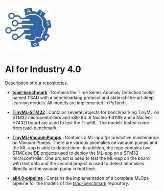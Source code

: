 <img width=154 src="https://github.com/AII4-0/.github/blob/main/profile/images/logo.png" alt="AII4.0"/>

# AI for Industry 4.0

Description of our repositories.

- **[tsad-benchmark](https://github.com/AII4-0/tsad-benchmark)** : Contains the Time Series Anomaly Detection toolkit named TSAD with a benchmarking protocol and state-of-the-art deep learning models. All models are implemented in PyTorch.

- **[TinyML-STM32](https://github.com/AII4-0/TinyML-STM32)** : Contains several projects for benchmarking TinyML on STM32 microcontrollers and x86-64. A Nucleo-F411RE and a Nucleo-H743ZI board are used to test the TinyML. The models tested come from [tsad-benchmark](https://github.com/AII4-0/tsad-benchmark).

- **[TinyML-VacuumPumps](https://github.com/AII4-0/TinyML-VacuumPumps)** : Contains a ML-app fpr predictive maintenance on Vacuum Pumps. There are various anomalies on vacuum pumps and the ML-app is able to detect them. In addition, the repo contains two STMCubeIDE projects used to deploy the ML-app on a STM32 microcontroller. One project is used to test the ML-app on the board with test data and the second project is used to detect anomalies directly on the vacuum pump in real time.

- **[aii4.0-pipeline](https://github.com/AII4-0/aii4.0-pipeline)** : Contains the implementation of a complete MLOps pipeline for the models of the [tsad-benchmark](https://github.com/AII4-0/tsad-benchmark) repository.

